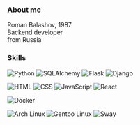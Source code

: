 ### About me  
Roman Balashov, 1987  
Backend developer  
from Russia  

### Skills
![Python](https://img.shields.io/badge/-Python-3776AB?logo=python&logoColor=white&style=for-the-badge)
![SQLAlchemy](https://img.shields.io/badge/-SQLAlchemy-D71F00?logo=sqlalchemy&logoColor=white&style=for-the-badge)
![Flask](https://img.shields.io/badge/Flask-000000?style=for-the-badge&logo=Flask&logoColor=white)
![Django](https://img.shields.io/badge/Django-092E20?style=for-the-badge&logo=django&logoColor=green)

![HTML](https://img.shields.io/badge/-HTML-E34F26?logo=html5&logoColor=white&style=for-the-badge)
![CSS](https://img.shields.io/badge/-CSS-663399?logo=CSS&logoColor=white&style=for-the-badge)
![JavaScript](https://img.shields.io/badge/-JavaScript-F7DF1E?logo=JavaScript&logoColor=black&style=for-the-badge)
![React](https://img.shields.io/badge/-ReactJs-61DAFB?logo=react&logoColor=white&style=for-the-badge)

![Docker](https://img.shields.io/badge/docker-257bd6?style=for-the-badge&logo=docker&logoColor=white)

![Arch Linux](https://img.shields.io/badge/-Arch%20Linux-grey?logo=archlinux)
![Gentoo Linux](https://img.shields.io/badge/OS-Gentoo-informational?style=for-the-badge&logo=Gentoo&color=54487A)
![Sway](https://shields.io/badge/SwayWM-6fcbe2?l&style=flat-square)
